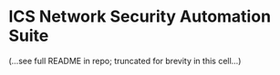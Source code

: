 # ICS Network Security Automation Suite
(…see full README in repo; truncated for brevity in this cell…)

